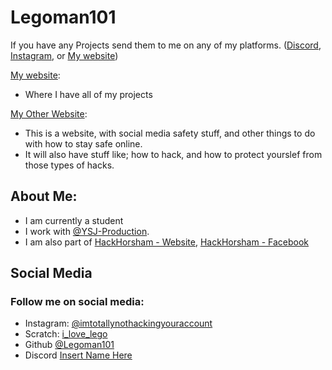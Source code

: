 # Legoman101

If you have any Projects send them to me on any of my platforms. ([Discord](https://discord.gg/Uk3h7JQ22f), [Instagram](https://www.instagram.com/imtotallynothackingyouraccount/), or [My website](https://Legoman101.github.io/contact.html))

[My website](https://Legoman101.github.io):
- Where I have all of my projects

[My Other Website](https://hacking-people.github.io):
- This is a website, with social media safety stuff, and other things to do with how to stay safe online.
- It will also have stuff like; how to hack, and how to protect yourslef from those types of hacks.

## About Me:
- I am currently a student
- I work with [@YSJ-Production](https://github.com/YSJ-Production).
- I am also part of [HackHorsham - Website](https://Legoman101.github.io/hackhorsham.github.io/), [HackHorsham - Facebook](https://www.facebook.com/hackhorsham/)

## Social Media
### Follow me on social media:
- Instagram: [@imtotallynothackingyouraccount](https://www.instagram.com/imtotallynothackingyouraccount/)
- Scratch: [i_love_lego](https://scratch.mit.edu/users/i_love_lego/)
- Github [@Legoman101](https://github.com/legoman101/)
- Discord [Insert Name Here](https://discord.gg/Uk3h7JQ22f)
